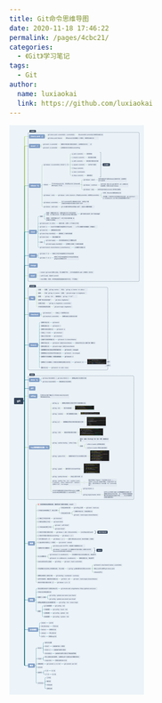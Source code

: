 ```yaml
---
title: Git命令思维导图
date: 2020-11-18 17:46:22
permalink: /pages/4cbc21/
categories: 
  - 《Git》学习笔记
tags: 
  - Git
author: 
  name: luxiaokai
  link: https://github.com/luxiaokai
---
```

![Git命令思维导图](/img/git.png)
